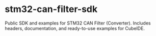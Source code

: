 # stm32-can-filter-sdk
Public SDK and examples for STM32 CAN Filter (Converter). Includes headers, documentation, and ready-to-use examples for CubeIDE.
